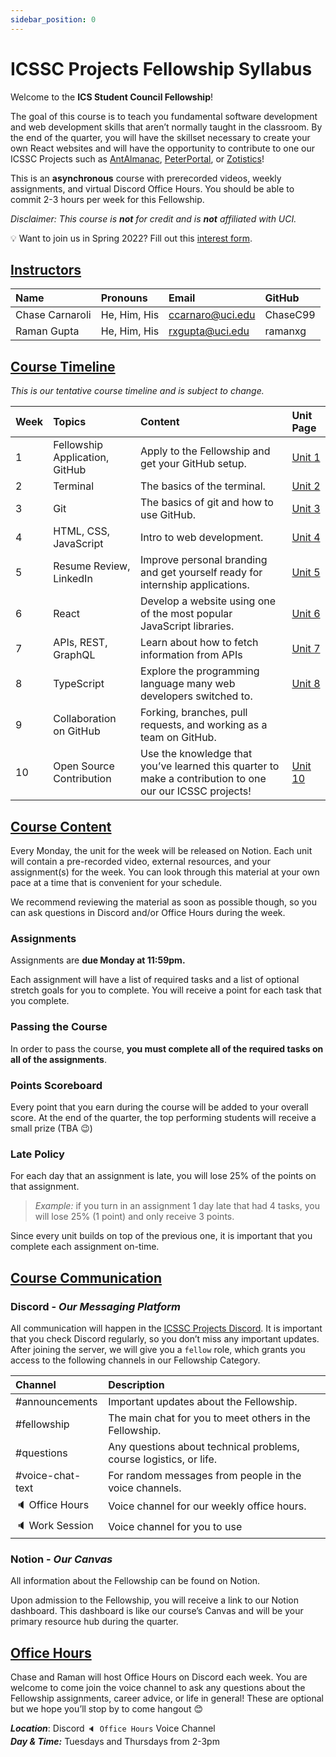 ```yaml
---
sidebar_position: 0
---
```


# ICSSC Projects Fellowship Syllabus
Welcome to the **ICS Student Council Fellowship**!

The goal of this course is to teach you fundamental software development and web development skills that aren’t normally taught in the classroom. By the end of the quarter, you will have the skillset necessary to create your own React websites and will have the opportunity to contribute to one our ICSSC Projects such as [AntAlmanac](https://antalmanac.com), [PeterPortal](http://peterportal.org), or [Zotistics](http://zotistics.com)!

This is an **asynchronous** course with prerecorded videos, weekly assignments, and virtual Discord Office Hours. You should be able to commit 2-3 hours per week for this Fellowship.

*Disclaimer: This course is **not** for credit and is **not** affiliated with UCI.*

💡 Want to join us in Spring 2022? Fill out this [interest form](https://forms.gle/St2ABHuisbaJZXSp9).

## <u>Instructors</u>

| Name | Pronouns | Email | GitHub |
| :--- | :--- | :--- | :--- |
| Chase Carnaroli | He, Him, His | ccarnaro@uci.edu | ChaseC99 |
| Raman Gupta | He, Him, His | rxgupta@uci.edu | ramanxg |

## <u>Course Timeline</u>

*This is our tentative course timeline and is subject to change.* 

| Week | Topics | Content | Unit Page |
| :--- | :--- | :--- | :--- |
| 1 | Fellowship Application, GitHub | Apply to the Fellowship and get your GitHub setup. | [Unit 1](https://fellowship.icssc.club/docs/unit1) |
| 2 | Terminal | The basics of the terminal. | [Unit 2](https://fellowship.icssc.club/docs/unit2) |
| 3 | Git | The basics of git and how to use GitHub. | [Unit 3](https://fellowship.icssc.club/docs/unit3) |
| 4 | HTML, CSS, JavaScript | Intro to web development. | [Unit 4](https://fellowship.icssc.club/docs/unit4) |
| 5 | Resume Review, LinkedIn | Improve personal branding and get yourself ready for internship applications. | [Unit 5](https://fellowship.icssc.club/docs/unit5) |
| 6 | React | Develop a website using one of the most popular JavaScript libraries. | [Unit 6](https://fellowship.icssc.club/docs/unit6) |
| 7 | APIs, REST, GraphQL  | Learn about how to fetch information from APIs | [Unit 7](https://fellowship.icssc.club/docs/unit7) |
| 8 | TypeScript | Explore the programming language many web developers switched to. | [Unit 8](https://fellowship.icssc.club/docs/unit8) |
| 9 | Collaboration on GitHub | Forking, branches, pull requests, and working as a team on GitHub. |  |
| 10 | Open Source Contribution | Use the knowledge that you’ve learned this quarter to make a contribution to one our our ICSSC projects! | [Unit 10](https://fellowship.icssc.club/docs/unit10) |

## <u>Course Content</u>

Every Monday, the unit for the week will be released on Notion. Each unit will contain a pre-recorded video, external resources, and your assignment(s) for the week. You can look through this material at your own pace at a time that is convenient for your schedule. 

We recommend reviewing the material as soon as possible though, so you can ask questions in Discord and/or Office Hours during the week.

### Assignments

Assignments are **due Monday at 11:59pm.**

Each assignment will have a list of required tasks and a list of optional stretch goals for you to complete. You will receive a point for each task that you complete.

### Passing the Course

In order to pass the course, **you must complete all of the required tasks on all of the assignments**. 

### Points Scoreboard

Every point that you earn during the course will be added to your overall score. At the end of the quarter, the top performing students will receive a small prize (TBA 😉)

### Late Policy

For each day that an assignment is late, you will lose 25% of the points on that assignment.

> *Example:* if you turn in an assignment 1 day late that had 4 tasks, you will lose 25% (1 point) and only receive 3 points.

Since every unit builds on top of the previous one, it is important that you complete each assignment on-time.

## <u>Course Communication</u>

### Discord - *Our Messaging Platform*

All communication will happen in the [ICSSC Projects Discord](http://discord.gg/GzF76D7UhY). 
It is important that you check Discord regularly, so you don’t miss any important updates.
After joining the server, we will give you a `fellow` role, which grants you access to the following channels in our Fellowship Category.

| Channel | Description |
| :--- | :--- |
| #announcements | Important updates about the Fellowship. |
| #fellowship | The main chat for you to meet others in the Fellowship. |
| #questions | Any questions about technical problems, course logistics, or life. |
| #voice-chat-text | For random messages from people in the voice channels. |
| 🔈 Office Hours | Voice channel for our weekly office hours. |
| 🔈 Work Session | Voice channel for you to use  |

### Notion - *Our Canvas*

All information about the Fellowship can be found on Notion. 

Upon admission to the Fellowship, you will receive a link to our Notion dashboard. This dashboard is like our course’s Canvas and will be your primary resource hub during the quarter. 

## <u>Office Hours</u>

Chase and Raman will host Office Hours on Discord each week. You are welcome to come join the voice channel to ask any questions about the Fellowship assignments, career advice, or life in general! These are optional but we hope you’ll stop by to come hangout 😊

***Location***: Discord `🔈 Office Hours` Voice Channel  
***Day & Time:*** Tuesdays and Thursdays from 2-3pm